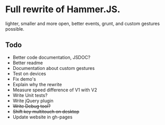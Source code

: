 # Full rewrite of Hammer.JS.

lighter, smaller and more open, better events, grunt, and custom gestures possible.


## Todo

- Better code documentation, JSDOC?
- Better readme
- Documentation about custom gestures
- Test on devices
- Fix demo's
- Explain why the rewrite
- Measure speed difference of V1 with V2
- Write Unit tests?
- Write jQuery plugin
- ~~Write Debug tool?~~
- ~~Shift key multitouch on desktop~~
- Update website in gh-pages
